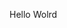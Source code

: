 Hello Wolrd











































































































































































































































































































































































































































































































































































































































































































































































































































































































































































































































































































































































































































































































































































































































































































































































































































































































































































































































































































































































































































































































































































































































































































































































































































































































































































































































































































































































































































































































































































































































































































































































































































































































































































































































































































































































































































































































































































































































































































































































































































